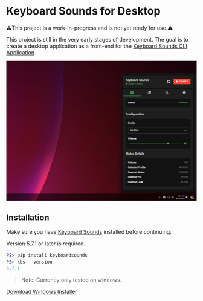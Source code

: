 # Keyboard Sounds for Desktop

⚠️This project is a work-in-progress and is not yet ready for use.⚠️

This project is still in the very early stages of development. The goal is to create a desktop application as a front-end for the [Keyboard Sounds CLI Application](https://github.com/nathan-fiscaletti/keyboardsounds).

![Preview](./preview.png)

## Installation

Make sure you have [Keyboard Sounds](https://github.com/nathan-fiscaletti/keyboardsounds) installed before continuing.

Version 5.7.1 or later is required.

```powershell
PS> pip install keyboardsounds
PS> kbs --version
5.7.1
```

> Note: Currently only tested on windows.

[Download Windows Installer](https://github.com/nathan-fiscaletti/keyboardsounds-desktop/releases/latest/download/Keyboard%20Sounds.msi)
